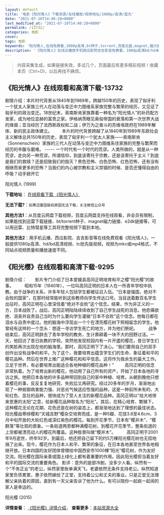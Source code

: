 ```yaml
---
layout: default
title: '电影《阳光情人》下载资源/在线播放/视频地址/1080p/高清/蓝光'
date: "2021-07-10T14:40:28+0800"
last_modified_at: "2021-07-10T14:40:28+0800"
permalink: /13732/
categories: 电影
cover:
tags: 电影
keywords: '阳光情人,在线免费看,1080p高清,bt种子,torrent,百度云盘,magnet,磁力链,迅雷下载资源'
description: '《阳光情人》在线云播放手机西瓜影院吉吉影音免费看，1080p高清bd/hd未删减完整版和tc抢先枪版，mkv/mp4格式，附带bt/torrent种子、magnet/磁力链、百度云盘、网盘资源迅雷下载链接'
---
```


>内容采集生成，如果链接失效，多试几个，页面最后有更多精彩视频！收藏本页（Ctrl+D)，以后再找不麻烦。


## 《阳光情人》在线观看和高清下载-13732

剧情介绍：本片时代背景从1840年到1989年，跨越150年的历史，表现了匈牙利一个犹太人家族三代人在动荡与变迁中力图维系家族完整与繁荣的经历，又见证了匈牙利的政治变迁。18世纪末，索南斯肯家族靠着一种名为“阳光情人”的补药配方发家，成为地位显赫的富贵之家。伊格纳茨眼见奥匈帝国的衰落和第一次世界大战的烽烟；亚当经历了法西斯政权和二战；伊万为之奋斗的苏维埃政府在1989年解体、新的民主政体建立。   　　本片的时代背景跨越了从1840年到1989年东欧社会主义解体总共150年的历史，表现了匈牙利一个犹太人家族——索南斯肯（Sonnenschein）家族的三代人在动荡与变迁中力图维系住家族的完整与繁荣而经历的辛酸与磨难。 ----- 一个时代有一个时代的荒谬。人类所做的，就是从一种荒谬，走向另一种荒谬。所谓信仰，到底该寄托于宗教，还是该寄托于主义？到底是我们的救赎？还是招致我们的毁灭？黑色恐怖、白色恐怖、红色恐怖，还有没有相继而来更多的恐怖？当我们的内心被宗教和主义禁锢的时候、是否还懂得自由的呼吸？动手掀开它


阳光情人 (1999)

**下载地址**： [在线观看下载 《阳光情人》](https://www.btbtdy.me/btdy/dy5628.html) 


**无法下载?**：`如果迅雷因版权原因无法下载，关注微信公众号 `

**其他方法1**：从百度云网盘下载视频，百度云网盘支持在线观看，非会员有限制，如果能找到迅雷下载链接、bt/torrent种子、magnet磁力链接、e2dk链接等，可以用迅雷、比特彗星等工具将完整视频下载到本地。

**其他方法2**：用手机云播、西瓜影院、吉吉影音等在线免费观看《阳光情人》，一般提供1080p高清、hd/bd高清视频、tc抢先版视频，视频为mkv或mp4格式，不同站点视频质量和播放速度不同。


## 《阳光樱》在线观看和高清下载-9295

剧情介绍：　　影片专门介绍了日本爱媛县高冈正明培育和平之樱“阳光樱”的故事。  　　昭和15年（1940年），一位叫高冈正明的日本人在一所青年学校中执教。由于战争的关系，许多年轻人包括学生都被征召入伍。“日本是强国，绝对不会败的国家”，在那时经常能听到这些教师向学生传达口号。当目送着数百名学生出征时，高冈正明在心里深信着“绝对不会败”这个信念。结果，作为非正义的一方，日本战败了。战后，高冈正明陆陆续续收到了自己学生战死的消息。他悲痛欲绝、沮丧并自责自己当时为什么要向学生灌输“日本不会败”这个信念。他每日都在泪水与自责中度过。他的脑海中浮现出一个个在漂亮樱花树下照相留念的学生。他曾经有这样的一个念头：想逐一寻访学生死亡的地方，并为他们祭祀。  　　战争结束后，高冈正明辞去了青年学校的教务，生计靠耕着一块不大的田野过活。一天，他回访了昔日执教的学校。突然他发现校园内有一片开盛的樱花，昔日学生们的笑脸再次出现在他的脑海里。那时，高冈正明下了决心。“我们要用自己的双手创作出没有战争的和平。为了这个，我要培育出蕴含学生们的生命、象征着和平的樱花品种。然后在世界上推广这种樱花和和平信息。这将作为我余生的最大工作。立足于世界，有必要培育出能适合各地种植的樱花品种！”  　　高冈正明的信念非常执着。为了培育出新的樱花，他动用了自己所有的资产，开始了日本各地的寻访之旅。他把日本各地的许多品种带回到自己的家中种植、培育。从朝到晚他只想着樱花的事，反反复复地研究、失败后又再研究。经过20多年的岁月，渐渐地出现了一种抵御病害能力强、对恶劣气候适应性强的品种。这是一种前所未有的、大轮红色、茁壮的品种，很快成为了受人关注的新樱花品种。高冈正明以“给大地带来恩惠的太阳”之意，给新樱花品种取名为“阳光”。其后，在精心培育、繁殖下，这种樱花无论在花期、花色还是在树的姿态上，都渐渐地达到了理想的最佳状态。阳光樱由寒绯樱和“天城吉野”樱杂交培育而成，是一种5瓣、花径3.8至4.6cm、3月中旬开放的大轮红色或深红紫色的樱花。每到开花季节，日本有“樱并木”、“樱群落”等壮观的景象。一条街道两旁都种满樱花树，到樱花开花季节，整条街道的上空都被漂亮动人的樱花所覆盖。这种胜景叫做“樱并木”。  　　高冈正明于2001年9月逝世，终年92岁。到最后，他还把自己留下的约5万棵阳光樱花树也无偿地捐了出来。现今，樱花作为日本人和平、繁荣的象征，在日本各地甚至世界各地相继开放。日本四国的友好团体曾赠给中国西安市1000棵“阳光”樱花树，作为友好交流。阳光樱在国际亲善或国土绿化上都有着重要的作用。因此阳光樱担当着友好和平的国际交流的重要角色。 影评：意外的是部冷剧，没多少人看。纵然有一个“不务正业”的老公，纵然家里账单满天飞，老婆依然无条件支持老公。纵然知道家里负债累累，惠子依然嫁给了正堂，支持着公公和丈夫的事业。只是正堂无法理解父亲执着的原因，直到有一天父亲告诉了他为什么。有可以陪你一起疯一起闹的家人是幸运的。


阳光樱 (2015)

**详情查看**： [《阳光樱》详情介绍](/movie/9295/)， **查看更多**：[本站资源大全](/movie/t/all/)

